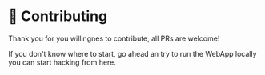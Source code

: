 # 🤝 Contributing

Thank you for you willingnes to contribute, all PRs are welcome! &#x20;

If you don't know where to start, go ahead an try to run the WebApp locally you can start hacking from here. &#x20;
